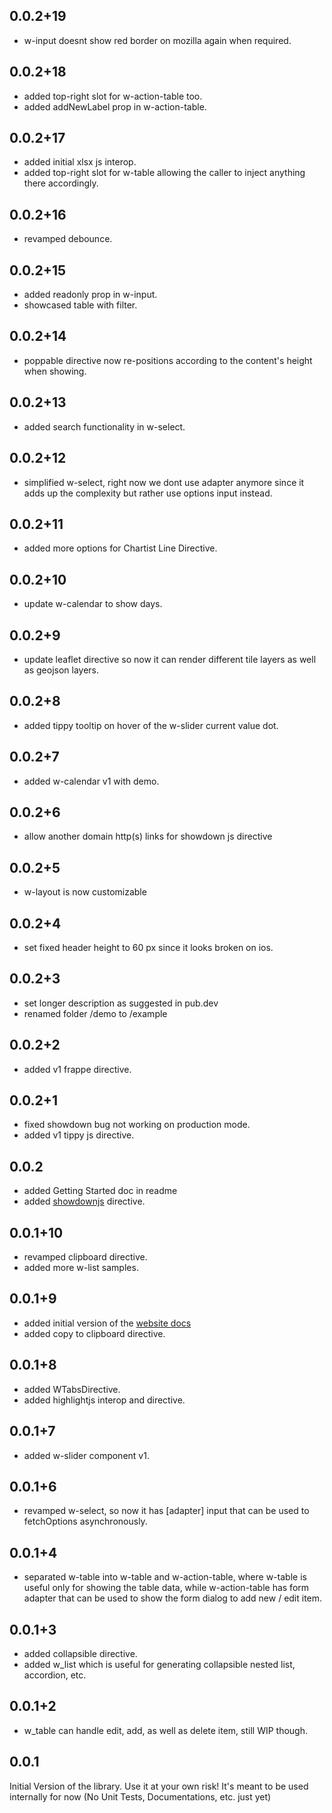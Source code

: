 ## 0.0.2+19
  * w-input doesnt show red border on mozilla again when required.

## 0.0.2+18
  * added top-right slot for w-action-table too.
  * added addNewLabel prop in w-action-table. 

## 0.0.2+17
  * added initial xlsx js interop.
  * added top-right slot for w-table allowing the caller to inject anything there accordingly.

## 0.0.2+16
  * revamped debounce.

## 0.0.2+15
  * added readonly prop in w-input.
  * showcased table with filter.

## 0.0.2+14
  * poppable directive now re-positions according to the content's height when showing.

## 0.0.2+13
  * added search functionality in w-select.

## 0.0.2+12
  * simplified w-select, right now we dont use adapter anymore since it adds up the complexity but rather use options input instead.

## 0.0.2+11
  * added more options for Chartist Line Directive.  

## 0.0.2+10
  * update w-calendar to show days.

## 0.0.2+9
  * update leaflet directive so now it can render different tile layers as well as geojson layers.

## 0.0.2+8
  * added tippy tooltip on hover of the w-slider current value dot.

## 0.0.2+7
  * added w-calendar v1 with demo.

## 0.0.2+6
  * allow another domain http(s) links for showdown js directive

## 0.0.2+5
  * w-layout is now customizable

## 0.0.2+4
  * set fixed header height to 60 px since it looks broken on ios.

## 0.0.2+3
  * set longer description as suggested in pub.dev
  * renamed folder /demo to /example

## 0.0.2+2  
  * added v1 frappe directive.

## 0.0.2+1
  * fixed showdown bug not working on production mode.
  * added v1 tippy js directive.

## 0.0.2
  * added Getting Started doc in readme
  * added [showdownjs](https://github.com/showdownjs/showdown) directive.

## 0.0.1+10
  * revamped clipboard directive.
  * added more w-list samples.

## 0.0.1+9
  * added initial version of the [website docs](https://ngadmin.wowsome.co)
  * added copy to clipboard directive.

## 0.0.1+8
  * added WTabsDirective.
  * added highlightjs interop and directive.

## 0.0.1+7
  * added w-slider component v1.

## 0.0.1+6
  * revamped w-select, so now it has [adapter] input that can be used to fetchOptions asynchronously.  

## 0.0.1+4
  * separated w-table into w-table and w-action-table, where w-table is useful only for showing the table data, while w-action-table has form adapter that can be used to show the form dialog to add new / edit item.

## 0.0.1+3
  * added collapsible directive.
  * added w_list which is useful for generating collapsible nested list, accordion, etc.

## 0.0.1+2
  * w_table can handle edit, add, as well as delete item, still WIP though.

## 0.0.1

Initial Version of the library. Use it at your own risk!
It's meant to be used internally for now (No Unit Tests, Documentations, etc. just yet)
